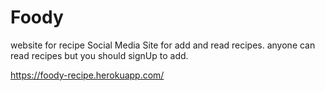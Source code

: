 # Foody
website for recipe
Social Media Site for add and read recipes.
anyone can read recipes but you should signUp to add.

https://foody-recipe.herokuapp.com/
